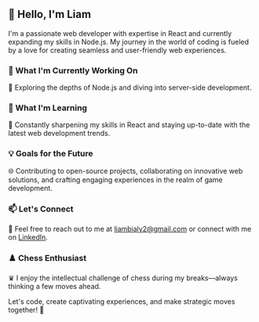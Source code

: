 ## 👋 Hello, I'm Liam

I'm a passionate web developer with expertise in React and currently expanding my skills in Node.js. My journey in the world of coding is fueled by a love for creating seamless and user-friendly web experiences.

### 💼 What I'm Currently Working On

🚀 Exploring the depths of Node.js and diving into server-side development.

### 🌱 What I'm Learning

🔧 Constantly sharpening my skills in React and staying up-to-date with the latest web development trends.

### 💡 Goals for the Future

🌐 Contributing to open-source projects, collaborating on innovative web solutions, and crafting engaging experiences in the realm of game development.

### 📫 Let's Connect

📧 Feel free to reach out to me at liambialy2@gmail.com or connect with me on [LinkedIn](https://www.linkedin.com/in/liambialy/).

### ♟️ Chess Enthusiast

♛ I enjoy the intellectual challenge of chess during my breaks—always thinking a few moves ahead.

Let's code, create captivating experiences, and make strategic moves together! 🚀
